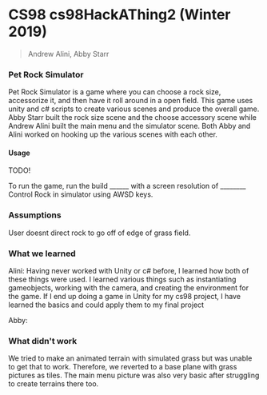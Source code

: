# CS98 cs98HackAThing2 (Winter 2019)
> Andrew Alini, Abby Starr

### Pet Rock Simulator

Pet Rock Simulator is a game where you can choose a rock size, accessorize it, and then have it roll around in a open field. This
game uses unity and c# scripts to create various scenes and produce the overall game. Abby Starr built the rock size scene and
the choose accessory scene while Andrew Alini built the main menu and the simulator scene. Both Abby and Alini worked on hooking
up the various scenes with each other.


#### Usage

TODO!

To run the game, run the build ______ with a screen resolution of ________
Control Rock in simulator using AWSD keys.

### Assumptions

User doesnt direct rock to go off of edge of grass field. 

### What we learned
Alini: Having never worked with Unity or c# before, I learned how both of these things were used. I learned various things such
as instantiating gameobjects, working with the camera, and creating the environment for the game. If I end up doing a game in 
Unity for my cs98 project, I have learned the basics and could apply them to my final project

Abby:

### What didn't work
We tried to make an animated terrain with simulated grass but was unable to get that to work. Therefore, we reverted to a base
plane with grass pictures as tiles. The main menu picture was also very basic after struggling to create terrains there too.